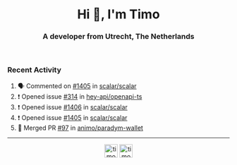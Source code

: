 <h1 align="center">Hi 👋, I'm Timo</h1>
<h3 align="center">A developer from Utrecht, The Netherlands</h3>
<br/>
<!-- https://github.com/rahuldkjain/github-profile-readme-generator --!>

<!--  <p align="left"><img src="https://github-readme-stats.vercel.app/api?username=timoglastra&show_icons=true&count_private=true&" alt="timoglastra" /></p> --!>

<!--
Github language stats
<p align="left"><img src="https://github-readme-stats.vercel.app/api/top-langs/?username=timoglastra&layout=compact" alt="timoglastra" /><p>
-->

<!-- Codestats language stats -->
<!-- <p align="left"><img src="https://codestats-readme.vercel.app/api/top-langs/?username=timoglastra&layout=compact&language_count=12" alt="timoglastra" /><p>    --!>
  
<h3>Recent Activity</h3>

<!--START_SECTION:activity-->
1. 🗣 Commented on [#1405](https://github.com/scalar/scalar/issues/1405#issuecomment-2045841208) in [scalar/scalar](https://github.com/scalar/scalar)
2. ❗ Opened issue [#314](https://github.com/hey-api/openapi-ts/issues/314) in [hey-api/openapi-ts](https://github.com/hey-api/openapi-ts)
3. ❗ Opened issue [#1406](https://github.com/scalar/scalar/issues/1406) in [scalar/scalar](https://github.com/scalar/scalar)
4. ❗ Opened issue [#1405](https://github.com/scalar/scalar/issues/1405) in [scalar/scalar](https://github.com/scalar/scalar)
5. 🎉 Merged PR [#97](https://github.com/animo/paradym-wallet/pull/97) in [animo/paradym-wallet](https://github.com/animo/paradym-wallet)
<!--END_SECTION:activity-->

---

<p align="center">
<a href="https://twitter.com/timoglastra" target="blank"><img align="center" src="https://cdn.jsdelivr.net/npm/simple-icons@3.0.1/icons/twitter.svg" alt="timoglastra" height="30" width="30" /></a>
<a href="https://linkedin.com/in/timoglastra" target="blank"><img align="center" src="https://cdn.jsdelivr.net/npm/simple-icons@3.0.1/icons/linkedin.svg" alt="timoglastra" height="30" width="30" /></a>
</p>



